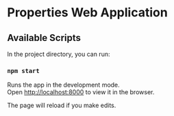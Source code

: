 # Properties Web Application

## Available Scripts

In the project directory, you can run:

### `npm start`

Runs the app in the development mode.<br /> Open [http://localhost:8000](http://localhost:8000) to view it in the browser.

The page will reload if you make edits.<br />